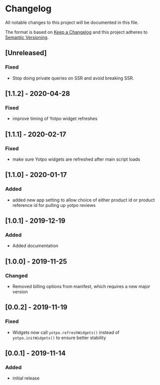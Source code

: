 # Changelog

All notable changes to this project will be documented in this file.

The format is based on [Keep a Changelog](http://keepachangelog.com/en/1.0.0/)
and this project adheres to [Semantic Versioning](http://semver.org/spec/v2.0.0.html).

## [Unreleased]
### Fixed
- Stop doing private queries on SSR and avoid breaking SSR.

## [1.1.2] - 2020-04-28

### Fixed

- improve timing of Yotpo widget refreshes

## [1.1.1] - 2020-02-17

### Fixed

- make sure Yotpo widgets are refreshed after main script loads

## [1.1.0] - 2020-01-17

### Added

- added new app setting to allow choice of either product id or product reference id for pulling up yotpo reviews

## [1.0.1] - 2019-12-19

### Added

- Added documentation

## [1.0.0] - 2019-11-25

### Changed

- Removed billing options from manifest, which requires a new major version

## [0.0.2] - 2019-11-19

### Fixed

- Widgets now call `yotpo.refreshWidgets()` instead of `yotpo.initWidgets()` to ensure better stability

## [0.0.1] - 2019-11-14

### Added

- initial release
